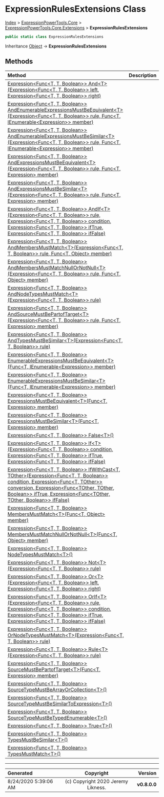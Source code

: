 ﻿# ExpressionRulesExtensions Class

[Index](../index.md) > [ExpressionPowerTools.Core](ExpressionPowerTools.Core.a.md) > [ExpressionPowerTools.Core.Extensions](ExpressionPowerTools.Core.Extensions.n.md) > **ExpressionRulesExtensions**



```csharp
public static class ExpressionRulesExtensions
```

Inheritance [Object](https://docs.microsoft.com/dotnet/api/system.object) → **ExpressionRulesExtensions**

## Methods

| Method | Description |
| :-- | :-- |
| [Expression&lt;Func&lt;T, T, Boolean>> And&lt;T>(Expression&lt;Func&lt;T, T, Boolean>> left, Expression&lt;Func&lt;T, T, Boolean>> right)](ExpressionRulesExtensions-And.m.md) |  |
| [Expression&lt;Func&lt;T, T, Boolean>> AndEnumerableExpressionsMustBeEquivalent&lt;T>(Expression&lt;Func&lt;T, T, Boolean>> rule, Func&lt;T, IEnumerable&lt;Expression>> member)](ExpressionRulesExtensions-AndEnumerableExpressionsMustBeEquivalent.m.md) |  |
| [Expression&lt;Func&lt;T, T, Boolean>> AndEnumerableExpressionsMustBeSimilar&lt;T>(Expression&lt;Func&lt;T, T, Boolean>> rule, Func&lt;T, IEnumerable&lt;Expression>> member)](ExpressionRulesExtensions-AndEnumerableExpressionsMustBeSimilar.m.md) |  |
| [Expression&lt;Func&lt;T, T, Boolean>> AndExpressionsMustBeEquivalent&lt;T>(Expression&lt;Func&lt;T, T, Boolean>> rule, Func&lt;T, Expression> member)](ExpressionRulesExtensions-AndExpressionsMustBeEquivalent.m.md) |  |
| [Expression&lt;Func&lt;T, T, Boolean>> AndExpressionsMustBeSimilar&lt;T>(Expression&lt;Func&lt;T, T, Boolean>> rule, Func&lt;T, Expression> member)](ExpressionRulesExtensions-AndExpressionsMustBeSimilar.m.md) |  |
| [Expression&lt;Func&lt;T, T, Boolean>> AndIf&lt;T>(Expression&lt;Func&lt;T, T, Boolean>> rule, Expression&lt;Func&lt;T, T, Boolean>> condition, Expression&lt;Func&lt;T, T, Boolean>> ifTrue, Expression&lt;Func&lt;T, T, Boolean>> ifFalse)](ExpressionRulesExtensions-AndIf.m.md) |  |
| [Expression&lt;Func&lt;T, T, Boolean>> AndMembersMustMatch&lt;T>(Expression&lt;Func&lt;T, T, Boolean>> rule, Func&lt;T, Object> member)](ExpressionRulesExtensions-AndMembersMustMatch.m.md) |  |
| [Expression&lt;Func&lt;T, T, Boolean>> AndMembersMustMatchNullOrNotNull&lt;T>(Expression&lt;Func&lt;T, T, Boolean>> rule, Func&lt;T, Object> member)](ExpressionRulesExtensions-AndMembersMustMatchNullOrNotNull.m.md) |  |
| [Expression&lt;Func&lt;T, T, Boolean>> AndNodeTypesMustMatch&lt;T>(Expression&lt;Func&lt;T, T, Boolean>> rule)](ExpressionRulesExtensions-AndNodeTypesMustMatch.m.md) |  |
| [Expression&lt;Func&lt;T, T, Boolean>> AndSourceMustBePartofTarget&lt;T>(Expression&lt;Func&lt;T, T, Boolean>> rule, Func&lt;T, Expression> member)](ExpressionRulesExtensions-AndSourceMustBePartofTarget.m.md) |  |
| [Expression&lt;Func&lt;T, T, Boolean>> AndTypesMustBeSimilar&lt;T>(Expression&lt;Func&lt;T, T, Boolean>> rule)](ExpressionRulesExtensions-AndTypesMustBeSimilar.m.md) |  |
| [Expression&lt;Func&lt;T, T, Boolean>> EnumerableExpressionsMustBeEquivalent&lt;T>(Func&lt;T, IEnumerable&lt;Expression>> member)](ExpressionRulesExtensions-EnumerableExpressionsMustBeEquivalent.m.md) |  |
| [Expression&lt;Func&lt;T, T, Boolean>> EnumerableExpressionsMustBeSimilar&lt;T>(Func&lt;T, IEnumerable&lt;Expression>> member)](ExpressionRulesExtensions-EnumerableExpressionsMustBeSimilar.m.md) |  |
| [Expression&lt;Func&lt;T, T, Boolean>> ExpressionsMustBeEquivalent&lt;T>(Func&lt;T, Expression> member)](ExpressionRulesExtensions-ExpressionsMustBeEquivalent.m.md) |  |
| [Expression&lt;Func&lt;T, T, Boolean>> ExpressionsMustBeSimilar&lt;T>(Func&lt;T, Expression> member)](ExpressionRulesExtensions-ExpressionsMustBeSimilar.m.md) |  |
| [Expression&lt;Func&lt;T, T, Boolean>> False&lt;T>()](ExpressionRulesExtensions-False.m.md) |  |
| [Expression&lt;Func&lt;T, T, Boolean>> If&lt;T>(Expression&lt;Func&lt;T, T, Boolean>> condition, Expression&lt;Func&lt;T, T, Boolean>> ifTrue, Expression&lt;Func&lt;T, T, Boolean>> ifFalse)](ExpressionRulesExtensions-If.m.md) |  |
| [Expression&lt;Func&lt;T, T, Boolean>> IfWithCast&lt;T, TOther>(Expression&lt;Func&lt;T, T, Boolean>> condition, Expression&lt;Func&lt;T, TOther>> conversion, Expression&lt;Func&lt;TOther, TOther, Boolean>> ifTrue, Expression&lt;Func&lt;TOther, TOther, Boolean>> ifFalse)](ExpressionRulesExtensions-IfWithCast.m.md) |  |
| [Expression&lt;Func&lt;T, T, Boolean>> MembersMustMatch&lt;T>(Func&lt;T, Object> member)](ExpressionRulesExtensions-MembersMustMatch.m.md) |  |
| [Expression&lt;Func&lt;T, T, Boolean>> MembersMustMatchNullOrNotNull&lt;T>(Func&lt;T, Object> member)](ExpressionRulesExtensions-MembersMustMatchNullOrNotNull.m.md) |  |
| [Expression&lt;Func&lt;T, T, Boolean>> NodeTypesMustMatch&lt;T>()](ExpressionRulesExtensions-NodeTypesMustMatch.m.md) |  |
| [Expression&lt;Func&lt;T, T, Boolean>> Not&lt;T>(Expression&lt;Func&lt;T, T, Boolean>> rule)](ExpressionRulesExtensions-Not.m.md) |  |
| [Expression&lt;Func&lt;T, T, Boolean>> Or&lt;T>(Expression&lt;Func&lt;T, T, Boolean>> left, Expression&lt;Func&lt;T, T, Boolean>> right)](ExpressionRulesExtensions-Or.m.md) |  |
| [Expression&lt;Func&lt;T, T, Boolean>> OrIf&lt;T>(Expression&lt;Func&lt;T, T, Boolean>> rule, Expression&lt;Func&lt;T, T, Boolean>> condition, Expression&lt;Func&lt;T, T, Boolean>> ifTrue, Expression&lt;Func&lt;T, T, Boolean>> ifFalse)](ExpressionRulesExtensions-OrIf.m.md) |  |
| [Expression&lt;Func&lt;T, T, Boolean>> OrNodeTypesMustMatch&lt;T>(Expression&lt;Func&lt;T, T, Boolean>> rule)](ExpressionRulesExtensions-OrNodeTypesMustMatch.m.md) |  |
| [Expression&lt;Func&lt;T, T, Boolean>> Rule&lt;T>(Expression&lt;Func&lt;T, T, Boolean>> rule)](ExpressionRulesExtensions-Rule.m.md) |  |
| [Expression&lt;Func&lt;T, T, Boolean>> SourceMustBePartofTarget&lt;T>(Func&lt;T, Expression> member)](ExpressionRulesExtensions-SourceMustBePartofTarget.m.md) |  |
| [Expression&lt;Func&lt;T, T, Boolean>> SourceTypeMustBeArrayOrCollection&lt;T>()](ExpressionRulesExtensions-SourceTypeMustBeArrayOrCollection.m.md) |  |
| [Expression&lt;Func&lt;T, T, Boolean>> SourceTypeMustBeSimilarToExpression&lt;T>()](ExpressionRulesExtensions-SourceTypeMustBeSimilarToExpression.m.md) |  |
| [Expression&lt;Func&lt;T, T, Boolean>> SourceTypeMustBeTypedEnumerable&lt;T>()](ExpressionRulesExtensions-SourceTypeMustBeTypedEnumerable.m.md) |  |
| [Expression&lt;Func&lt;T, T, Boolean>> True&lt;T>()](ExpressionRulesExtensions-True.m.md) |  |
| [Expression&lt;Func&lt;T, T, Boolean>> TypesMustBeSimilar&lt;T>()](ExpressionRulesExtensions-TypesMustBeSimilar.m.md) |  |
| [Expression&lt;Func&lt;T, T, Boolean>> TypesMustMatch&lt;T>()](ExpressionRulesExtensions-TypesMustMatch.m.md) |  |

---

| Generated | Copyright | Version |
| :-- | :-: | --: |
| 8/24/2020 5:39:06 AM | (c) Copyright 2020 Jeremy Likness. | **v0.8.0.0** |
